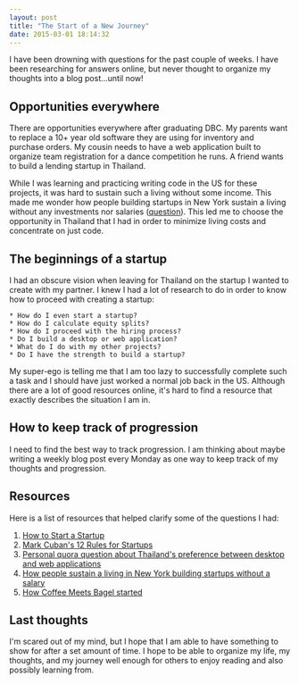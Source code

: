 ```yaml
---
layout: post
title: "The Start of a New Journey"
date: 2015-03-01 18:14:32
---
```


I have been drowning with questions for the past couple of weeks. I have been researching for answers online, but never thought to organize my thoughts into a blog post...until now!

## Opportunities everywhere

There are opportunities everywhere after graduating DBC. My parents want to replace a 10+ year old software they are using for inventory and purchase orders. My cousin needs to have a web application built to organize team registration for a dance competition he runs. A friend wants to build a lending startup in Thailand. 

While I was learning and practicing writing code in the US for these projects, it was hard to sustain such a living without some income. This made me wonder how people building startups in New York sustain a living without any investments nor salaries ([question](https://www.quora.com/How-can-people-building-a-tech-startup-sustain-living-in-New-York-without-any-investments-or-salary-for-their-startup)). This led me to choose the opportunity in Thailand that I had in order to minimize living costs and concentrate on just code.

## The beginnings of a startup

I had an obscure vision when leaving for Thailand on the startup I wanted to create with my partner. I knew I had a lot of research to do in order to know how to proceed with creating a startup:

	* How do I even start a startup?
	* How do I calculate equity splits?
	* How do I proceed with the hiring process?
	* Do I build a desktop or web application?
	* What do I do with my other projects?
	* Do I have the strength to build a startup?

My super-ego is telling me that I am too lazy to successfully complete such a task and I should have just worked a normal job back in the US. Although there are a lot of good resources online, it's hard to find a resource that exactly describes the situation I am in.

## How to keep track of progression

I need to find the best way to track progression. I am thinking about maybe writing a weekly blog post every Monday as one way to keep track of my thoughts and progression.

## Resources

Here is a list of resources that helped clarify some of the questions I had:

1. [How to Start a Startup](https://www.youtube.com/watch?v=CBYhVcO4WgI)
2. [Mark Cuban's 12 Rules for Startups](https://www.youtube.com/watch?v=camXWnD4QcI)
3. [Personal quora question about Thailand's preference between desktop and web applications](https://www.quora.com/Does-Thailand-prefer-software-applications-or-web-applications)
4. [How people sustain a living in New York building startups without a salary](https://www.quora.com/How-can-people-building-a-tech-startup-sustain-living-in-New-York-without-any-investments-or-salary-for-their-startup)
5. [How Coffee Meets Bagel started](http://www.hustlecon.com/stories/coffeemeetsbagel/)

## Last thoughts

I'm scared out of my mind, but I hope that I am able to have something to show for after a set amount of time. I hope to be able to organize my life, my thoughts, and my journey well enough for others to enjoy reading and also possibly learning from.